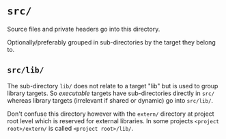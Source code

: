 # `src/`

Source files and private headers go into this directory.

Optionally/preferably grouped in sub-directories by the target they belong to.

## `src/lib/`

The sub-directory `lib/` does not relate to a target "lib" but is used to group library targets. So *executable* targets have sub-directories directly in `src/` whereas library targets (irrelevant if shared or dynamic) go into `src/lib/`.

Don't confuse this directory however with the `extern/` directory at project root level which is reserved for external libraries. In some projects `<project root>/extern/` is called `<project root>/lib/`. 